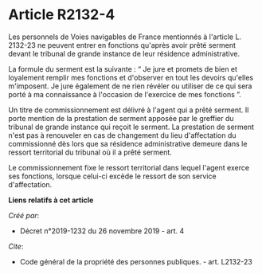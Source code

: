 # Article R2132-4

Les personnels de Voies navigables de France mentionnés à l'article L. 2132-23 ne peuvent entrer en fonctions qu'après avoir
prêté serment devant le tribunal de grande instance de leur résidence administrative. 

La formule du serment est la suivante : “ Je jure et promets de bien et loyalement remplir mes fonctions et d'observer en
tout les devoirs qu'elles m'imposent. Je jure également de ne rien révéler ou utiliser de ce qui sera porté à ma connaissance
à l'occasion de l'exercice de mes fonctions ”. 

Un titre de commissionnement est délivré à l'agent qui a prêté serment. Il porte mention de la prestation de serment apposée
par le greffier du tribunal de grande instance qui reçoit le serment. La prestation de serment n'est pas à renouveler en cas
de changement du lieu d'affectation du commissionné dès lors que sa résidence administrative demeure dans le ressort
territorial du tribunal où il a prêté serment. 

Le commissionnement fixe le ressort territorial dans lequel l'agent exerce ses fonctions, lorsque celui-ci excède le ressort
de son service d'affectation.

**Liens relatifs à cet article**

_Créé par_:

  - Décret n°2019-1232 du 26 novembre 2019 - art. 4

_Cite_:

  - Code général de la propriété des personnes publiques. - art. L2132-23

